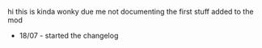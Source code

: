 hi this is kinda wonky due me not documenting the first stuff added to the mod

- 18/07 - started the changelog
